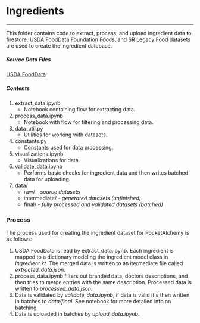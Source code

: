 # Ingredients
---
This folder contains code to extract, process, and upload ingredient data to firestore.
USDA FoodData Foundation Foods, and SR Legacy Food datasets are used to create the
ingredient database. 

##### Source Data Files
[USDA FoodData](https://fdc.nal.usda.gov/download-datasets.html)

##### Contents
1. extract_data.ipynb
    * Notebook containing flow for extracting data.
2. process_data.ipynb
    * Notebook with flow for filtering and processing data.
3. data_util.py
    * Utilities for working with datasets.
4. constants.py
    * Constants used for data processing.
5. visualizations.ipynb
    * Visualizations for data.
6. validate_data.ipynb
    * Performs basic checks for ingredient data and then writes batched data for uploading.
7. data/
    * raw/ _- source datasets_
    * intermediate/ _- generated datasets (unfinished)_
    * final/ _- fully processed and validated datasets (batched)_

### Process
The process used for creating the ingredient dataset for PocketAlchemy is as follows:
1. USDA FoodData is read by extract_data.ipynb. Each ingredient is mapped to a dictionary modeling the ingredient model class in _Ingredient.kt_. The merged data is written to an itermediate file called _extracted_data.json_.
2. process_data.ipynb filters out branded data, doctors descriptions, and then tries to merge entries with the same description. Processed data is written to _processed_data.json_.
3. Data is validated by _validate_data.ipynb_, if data is valid it's then written in batches to _data/final_. See notebook for more detailed info on batching.
4. Data is uploaded in batches by _upload_data.ipynb_. 

